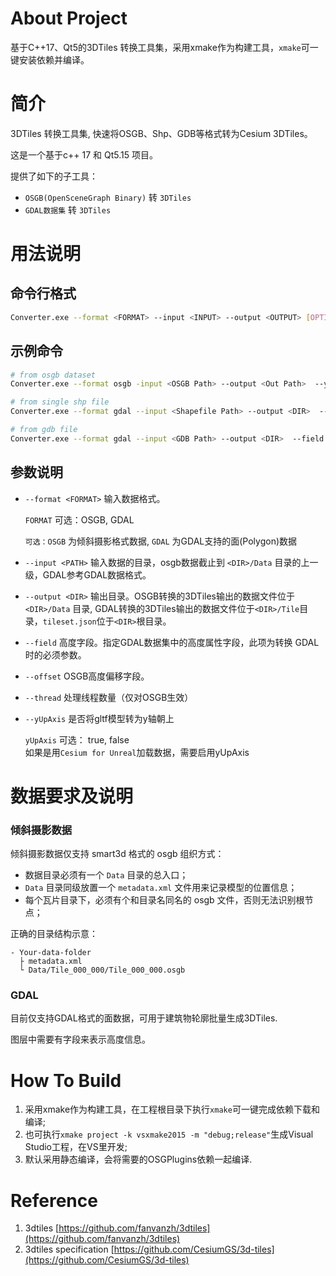# About Project
基于C++17、Qt5的3DTiles 转换工具集，采用xmake作为构建工具，`xmake`可一键安装依赖并编译。

# 简介

3DTiles 转换工具集, 快速将OSGB、Shp、GDB等格式转为Cesium 3DTiles。

这是一个基于c++ 17 和 Qt5.15 项目。

提供了如下的子工具：

- `OSGB(OpenSceneGraph Binary)` 转 `3DTiles`
- `GDAL数据集` 转 `3DTiles`

# 用法说明

##  命令行格式

```sh
Converter.exe --format <FORMAT> --input <INPUT> --output <OUTPUT> [OPTIONS] 
```

## 示例命令

```sh
# from osgb dataset
Converter.exe --format osgb -input <OSGB Path> --output <Out Path>  --yUpAxis true

# from single shp file
Converter.exe --format gdal --input <Shapefile Path> --output <DIR>  --field height --layer <Shapefile Name>

# from gdb file
Converter.exe --format gdal --input <GDB Path> --output <DIR>  --field height --layer <Layer Name>
```

## 参数说明
- `--format <FORMAT>` 输入数据格式。

  `FORMAT` 可选：OSGB, GDAL

  `可选：OSGB` 为倾斜摄影格式数据, `GDAL` 为GDAL支持的面(Polygon)数据

- `--input <PATH>` 输入数据的目录，osgb数据截止到 `<DIR>/Data` 目录的上一级，GDAL参考GDAL数据格式。

- `--output <DIR>` 输出目录。OSGB转换的3DTiles输出的数据文件位于 `<DIR>/Data` 目录, GDAL转换的3DTiles输出的数据文件位于`<DIR>/Tile`目录，`tileset.json`位于`<DIR>`根目录。

- `--field` 高度字段。指定GDAL数据集中的高度属性字段，此项为转换 GDAL 时的必须参数。

- `--offset` OSGB高度偏移字段。
- `--thread` 处理线程数量（仅对OSGB生效）
- `--yUpAxis` 是否将gltf模型转为y轴朝上

  `yUpAxis` 可选： true, false  
  如果是用`Cesium for Unreal`加载数据，需要启用yUpAxis

# 数据要求及说明

### 倾斜摄影数据

倾斜摄影数据仅支持 smart3d 格式的 osgb 组织方式：

- 数据目录必须有一个 `Data` 目录的总入口；
- `Data` 目录同级放置一个 `metadata.xml` 文件用来记录模型的位置信息；
- 每个瓦片目录下，必须有个和目录名同名的 osgb 文件，否则无法识别根节点；

正确的目录结构示意：

```
- Your-data-folder
  ├ metadata.xml
  └ Data/Tile_000_000/Tile_000_000.osgb
```

### GDAL

目前仅支持GDAL格式的面数据，可用于建筑物轮廓批量生成3DTiles.

图层中需要有字段来表示高度信息。

# How To Build
1. 采用xmake作为构建工具，在工程根目录下执行`xmake`可一键完成依赖下载和编译;
2. 也可执行`xmake project -k vsxmake2015 -m "debug;release"`生成Visual Studio工程，在VS里开发;
3. 默认采用静态编译，会将需要的OSGPlugins依赖一起编译.

# Reference
1. 3dtiles [https://github.com/fanvanzh/3dtiles](https://github.com/fanvanzh/3dtiles)
2. 3dtiles specification [https://github.com/CesiumGS/3d-tiles](https://github.com/CesiumGS/3d-tiles)